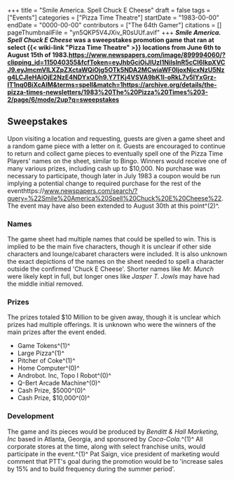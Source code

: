 +++
title = "Smile America. Spell Chuck E Cheese"
draft = false
tags = ["Events"]
categories = ["Pizza Time Theatre"]
startDate = "1983-00-00"
endDate = "0000-00-00"
contributors = ["The 64th Gamer"]
citations = []
pageThumbnailFile = "yn5QKP5V4JXiv_R0sUUf.avif"
+++
***Smile America. Spell Chuck E Cheese* was a sweepstakes promotion game that ran at select {{< wiki-link "Pizza Time Theatre" >}} locations from June 6th to August 15th of 1983.https://www.newspapers.com/image/899994060/?clipping_id=115040355&fcfToken=eyJhbGciOiJIUzI1NiIsInR5cCI6IkpXVCJ9.eyJmcmVlLXZpZXctaWQiOjg5OTk5NDA2MCwiaWF0IjoxNjcxNzU5Nzg4LCJleHAiOjE2NzE4NDYxODh9.Y7TKj4VSVA9bK1l-oRkL7v5lYxGrz-IT1nq0BiXcAIM&terms=spell&match=1https://archive.org/details/the-pizza-times-newsletters/1983%20The%20Pizza%20Times%203-2/page/6/mode/2up?q=sweepstakes**

## Sweepstakes

Upon visiting a location and requesting, guests are given a game sheet and a random game piece with a letter on it. Guests are encouraged to continue to return and collect game pieces to eventually spell one of the Pizza Time Players' names on the sheet, similar to Bingo. Winners would receive one of many various prizes, including cash up to $10,000.
No purchase was necessary to participate, though later in July 1983 a coupon would be run implying a potential change to required purchase for the rest of the eventhttps://www.newspapers.com/search/?query=%22Smile%20America%20Spell%20Chuck%20E%20Cheese%22. The event may have also been extended to August 30th at this point^(2)^.

### Names

The game sheet had multiple names that could be spelled to win. This is implied to be the main five characters, though it is unclear if other side characters and lounge/cabaret characters were included.
It is also unknown the exact depictions of the names on the sheet needed to spell a character outside the confirmed 'Chuck E Cheese'. Shorter names like *Mr. Munch* were likely kept in full, but longer ones like *Jasper T. Jowls* may have had the middle initial removed.

### Prizes

The prizes totaled $10 Million to be given away, though it is unclear which prizes had multiple offerings. It is unknown who were the winners of the main prizes after the event ended.

- Game Tokens^(1)^
- Large Pizza^(1)^
- Pitcher of Coke^(1)^
- Home Computer^(0)^
- Androbot. Inc, Topo I Robot^(0)^
- Q-Bert Arcade Machine^(0)^
- Cash Prize, $5000^(0)^
- Cash Prize, $10,000^(0)^

### Development

The game and its pieces would be produced by *Benditt & Hall Marketing, Inc* based in Atlanta, Georgia, and sponsored by *Coca-Cola.*^(1)^ All corporate stores at the time, along with select franchise units, would participate in the event.^(1)^ Pat Saign, vice president of marketing would comment that PTT's goal during the promotion would be to 'increase sales by 15% and to build frequency during the summer period'.
